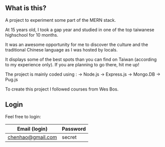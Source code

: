 ## What is this?

A project to experiment some part of the MERN stack.

At 15 years old, I took a gap year and studied in one of the top taiwanese highschool for 10 months.

It was an awesome opportunity for me to discover the culture and the traditional Chinese language as I was hosted by locals.

It displays some of the best spots than you can find on Taiwan (according to my experience only). If you are planning to go there, hit me up!


The project is mainly coded using :
-> Node.js
-> Express.js
-> Mongo.DB
-> Pug.js

To create this project I followed courses from Wes Bos.

## Login

Feel free to login:

|Email (login)|Password|
|---|---|
|chenhao@gmail.com|secret|


